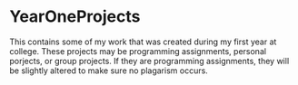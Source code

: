 # YearOneProjects
This contains some of my work that was created during my first year at college. These projects may be programming assignments, personal porjects, or group projects. If they are programming assignments, they will be slightly altered to make sure no plagarism occurs.

